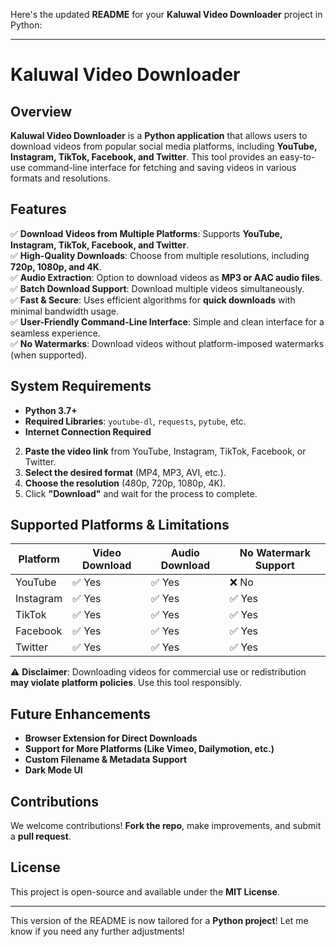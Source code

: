 Here's the updated **README** for your **Kaluwal Video Downloader** project in Python:

---

# Kaluwal Video Downloader  

## Overview  
**Kaluwal Video Downloader** is a **Python application** that allows users to download videos from popular social media platforms, including **YouTube, Instagram, TikTok, Facebook, and Twitter**. This tool provides an easy-to-use command-line interface for fetching and saving videos in various formats and resolutions.  

## Features  
✅ **Download Videos from Multiple Platforms**: Supports **YouTube, Instagram, TikTok, Facebook, and Twitter**.  
✅ **High-Quality Downloads**: Choose from multiple resolutions, including **720p, 1080p, and 4K**.  
✅ **Audio Extraction**: Option to download videos as **MP3 or AAC audio files**.  
✅ **Batch Download Support**: Download multiple videos simultaneously.  
✅ **Fast & Secure**: Uses efficient algorithms for **quick downloads** with minimal bandwidth usage.  
✅ **User-Friendly Command-Line Interface**: Simple and clean interface for a seamless experience.  
✅ **No Watermarks**: Download videos without platform-imposed watermarks (when supported).  

## System Requirements  
- **Python 3.7+**  
- **Required Libraries**: `youtube-dl`, `requests`, `pytube`, etc.  
- **Internet Connection Required**  

2. **Paste the video link** from YouTube, Instagram, TikTok, Facebook, or Twitter.  
3. **Select the desired format** (MP4, MP3, AVI, etc.).  
4. **Choose the resolution** (480p, 720p, 1080p, 4K).  
5. Click **"Download"** and wait for the process to complete.  

## Supported Platforms & Limitations  
| Platform  | Video Download | Audio Download | No Watermark Support |
|-----------|---------------|---------------|-----------------------|
| YouTube   | ✅ Yes | ✅ Yes | ❌ No |
| Instagram | ✅ Yes | ✅ Yes | ✅ Yes |
| TikTok    | ✅ Yes | ✅ Yes | ✅ Yes |
| Facebook  | ✅ Yes | ✅ Yes | ✅ Yes |
| Twitter   | ✅ Yes | ✅ Yes | ✅ Yes |

⚠️ **Disclaimer**: Downloading videos for commercial use or redistribution **may violate platform policies**. Use this tool responsibly.  

## Future Enhancements  
- **Browser Extension for Direct Downloads**  
- **Support for More Platforms (Like Vimeo, Dailymotion, etc.)**  
- **Custom Filename & Metadata Support**  
- **Dark Mode UI**  

## Contributions  
We welcome contributions! **Fork the repo**, make improvements, and submit a **pull request**.  

## License  
This project is open-source and available under the **MIT License**.  

---

This version of the README is now tailored for a **Python project**! Let me know if you need any further adjustments!
